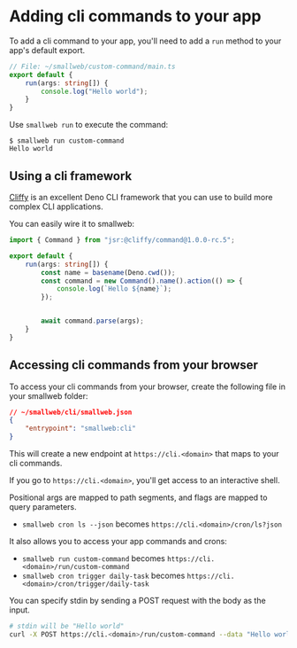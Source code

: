 # Adding cli commands to your app

To add a cli command to your app, you'll need to add a `run` method to your app's default export.

```ts
// File: ~/smallweb/custom-command/main.ts
export default {
    run(args: string[]) {
        console.log("Hello world");
    }
}
```

Use `smallweb run` to execute the command:

```console
$ smallweb run custom-command
Hello world
```

## Using a cli framework

[Cliffy](https://cliffy.io/) is an excellent Deno CLI framework that you can use to build more complex CLI applications.

You can easily wire it to smallweb:

```ts
import { Command } from "jsr:@cliffy/command@1.0.0-rc.5";

export default {
    run(args: string[]) {
        const name = basename(Deno.cwd());
        const command = new Command().name().action(() => {
            console.log(`Hello ${name}`);
        });


        await command.parse(args);
    }
}
```

## Accessing cli commands from your browser

To access your cli commands from your browser, create the following file in your smallweb folder:

```json
// ~/smallweb/cli/smallweb.json
{
    "entrypoint": "smallweb:cli"
}
```

This will create a new endpoint at `https://cli.<domain>` that maps to your cli commands.

If you go to `https://cli.<domain>`, you'll get access to an interactive shell.

Positional args are mapped to path segments, and flags are mapped to query parameters.

- `smallweb cron ls --json` becomes `https://cli.<domain>/cron/ls?json`

It also allows you to access your app commands and crons:

- `smallweb run custom-command` becomes `https://cli.<domain>/run/custom-command`
- `smallweb cron trigger daily-task` becomes `https://cli.<domain>/cron/trigger/daily-task`

You can specify stdin by sending a POST request with the body as the input.

```sh
# stdin will be "Hello world"
curl -X POST https://cli.<domain>/run/custom-command --data "Hello world"
```
